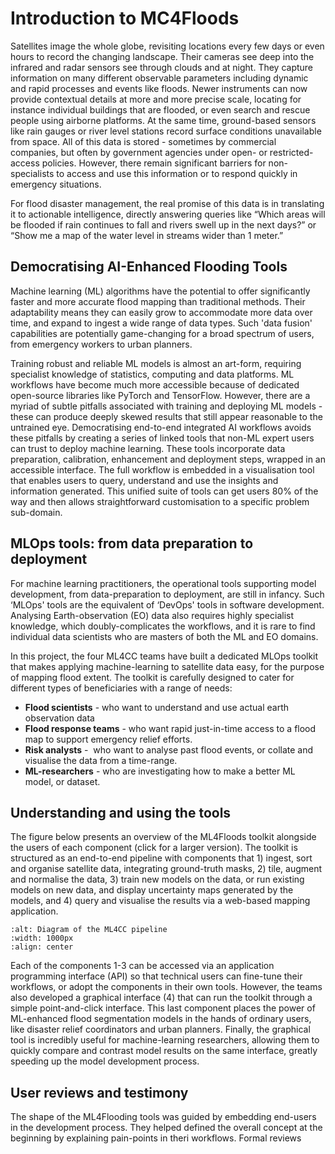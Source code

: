 # Introduction to MC4Floods

Satellites image the whole globe, revisiting locations every few days or even hours to record the changing landscape. Their cameras see deep into the infrared and radar sensors see through clouds and at night. They capture information on many different observable parameters including dynamic and rapid processes and events like floods. Newer instruments can now provide contextual details at more and more precise scale, locating for instance individual buildings that are flooded, or even search and rescue people using airborne platforms. At the same time, ground-based sensors like rain gauges or river level stations record surface conditions unavailable from space. All of this data is stored - sometimes by commercial companies, but often by government agencies under open- or restricted-access policies. However, there remain significant barriers for non-specialists to access and use this information or to respond quickly in emergency situations.


For flood disaster management, the real promise of this data is in translating it to actionable intelligence, directly answering queries like “Which areas will be flooded if rain continues to fall and rivers swell up in the next days?” or “Show me a map of the water level in streams wider than 1 meter.”


## Democratising AI-Enhanced Flooding Tools
Machine learning (ML) algorithms have the potential to offer significantly faster and more accurate flood mapping than traditional methods. Their adaptability means they can easily grow to accommodate more data over time, and expand to ingest a wide range of data types. Such 'data fusion' capabilities are potentially game-changing for a broad spectrum of users, from emergency workers to urban planners.


Training robust and reliable ML models is almost an art-form, requiring specialist knowledge of statistics, computing and data platforms. ML workflows have become much more accessible because of dedicated open-source libraries like PyTorch and TensorFlow. However, there are a myriad of subtle pitfalls associated with training and deploying ML models - these can produce deeply skewed results that still appear reasonable to the untrained eye. Democratising end-to-end integrated AI workflows avoids these pitfalls by creating a series of linked tools that non-ML expert users can trust to deploy machine learning. These tools incorporate data preparation, calibration, enhancement and deployment steps, wrapped in an accessible interface. The full workflow is embedded in a visualisation tool that enables users to query, understand and use the insights and information generated. This unified suite of tools can get users 80% of the way and then allows straightforward customisation to a specific problem sub-domain.


## MLOps tools: from data preparation to deployment


For machine learning practitioners, the operational tools supporting model development, from data-preparation to deployment, are still in infancy. Such ‘MLOps' tools are the equivalent of ‘DevOps' tools in software development. Analysing Earth-observation (EO) data also requires highly specialist knowledge, which doubly-complicates the workflows, and it is rare to find individual data scientists who are masters of both the ML and EO domains.


In this project, the four ML4CC teams have built a dedicated MLOps toolkit that makes applying machine-learning to satellite data easy, for the purpose of mapping flood extent. The toolkit is carefully designed to cater for different types of beneficiaries with a range of needs:


- **Flood scientists** - who want to understand and use actual earth observation data
- **Flood response teams** - who want rapid just-in-time access to a flood map to support emergency relief efforts.
- **Risk analysts** -  who want to analyse past flood events, or collate and visualise the data from a time-range.
- **ML-researchers** - who are investigating how to make a better ML model, or dataset.

## Understanding and using the tools

The figure below presents an overview of the ML4Floods toolkit alongside the users of each component (click for a larger version). The toolkit is structured as an end-to-end pipeline with components that 1) ingest, sort and organise satellite data, integrating ground-truth masks, 2) tile, augment and normalise the data, 3) train new models on the data, or run existing models on new data, and display uncertainty maps generated by the models, and 4) query and visualise the results via a web-based mapping application.

```{image} ml4cc_diagram_export.png
:alt: Diagram of the ML4CC pipeline
:width: 1000px
:align: center
```

Each of the components 1-3 can be accessed via an application programming interface (API) so that technical users can fine-tune their workflows, or adopt the components in their own tools. However, the teams also developed a graphical interface (4) that can run the toolkit through a simple point-and-click interface. This last component places the power of ML-enhanced flood segmentation models in the hands of ordinary users, like disaster relief coordinators and urban planners. Finally, the graphical tool is incredibly useful for machine-learning researchers, allowing them to quickly compare and contrast model results on the same interface, greatly speeding up the model development process.

## User reviews and testimony

The shape of the ML4Flooding tools was guided by embedding end-users in the development process. They helped defined the overall concept at the beginning by explaining pain-points in theri workflows. Formal reviews 